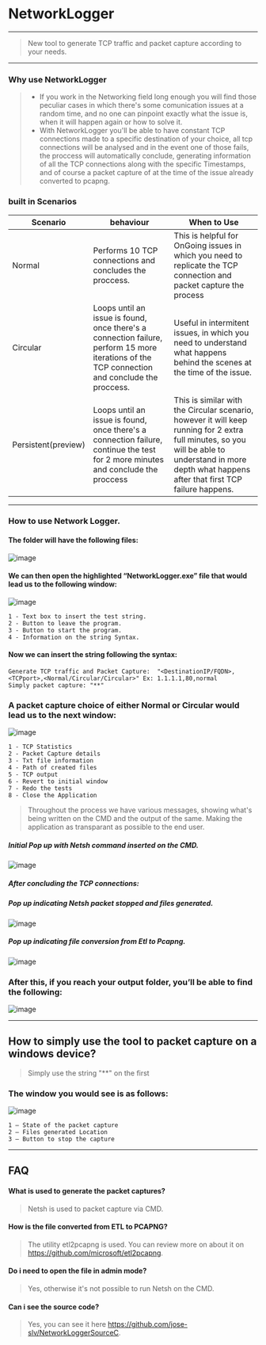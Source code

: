 # NetworkLogger
****

>New tool to generate TCP traffic and packet capture according to your needs.

--------
### Why use NetworkLogger
> * If you work in the Networking field long enough you will find those peculiar cases in which there's some comunication issues at a random time, and no one can pinpoint exactly what the issue is, when it will happen again or how to solve it.
> * With NetworkLogger you'll be able to have constant TCP connections made to a specific destination of your choice, all tcp connections will be analysed and in the event one of those fails, the proccess will automatically conclude, generating information of all the TCP connections along with the specific Timestamps, and of course a packet capture of at the time of the issue already converted to pcapng.

### built in Scenarios

| Scenario| behaviour | When to Use|
| --- | --- | --- |
|Normal | Performs 10 TCP connections and concludes the proccess. | This is helpful for OnGoing issues in which you need to replicate the TCP connection and packet capture the process|
|Circular | Loops until an issue is found, once there's a connection failure, perform 15 more iterations of the TCP connection and conclude the proccess.| Useful in intermitent issues, in which you need to understand what happens behind the scenes at the time of the issue.|
|Persistent(preview) | Loops until an issue is found, once there's a connection failure, continue the test for 2 more minutes and conclude the proccess| This is similar with the Circular scenario, however it will keep running for 2 extra full minutes, so you will be able to understand in more depth what happens after that first TCP failure happens.

--------

### How to use Network Logger.

#### The folder will have the following files:

 ![image](https://user-images.githubusercontent.com/110167869/182664997-c2cb6b01-15c8-465e-a8f3-5a7596acec68.png)


#### We can then open the highlighted “NetworkLogger.exe” file that would lead us to the following window:

 ![image](https://user-images.githubusercontent.com/110167869/182665122-fc5973e7-1816-49d1-a207-36baa904f197.png)

```
1 - Text box to insert the test string.
2 - Button to leave the program.
3 - Button to start the program.
4 - Information on the string Syntax.
```

#### Now we can insert the string following the syntax:

```
Generate TCP traffic and Packet Capture:  "<DestinationIP/FQDN>,<TCPport>,<Normal/Circular/Circular>" Ex: 1.1.1.1,80,normal
Simply packet capture: "**"
````
### A packet capture choice of either Normal or Circular would lead us to the next window:

 ![image](https://user-images.githubusercontent.com/110167869/182665288-6b4fbc5a-80b0-4626-aad2-f5676179a120.png)

```
1 - TCP Statistics
2 - Packet Capture details
3 - Txt file information
4 - Path of created files
5 - TCP output 
6 - Revert to initial window
7 - Redo the tests
8 - Close the Application
  ``` 
>Throughout the process we have various messages, showing what's being written on the CMD and the output of the same. Making the application as transparant as possible to the end user.

##### Initial Pop up with Netsh command inserted on the CMD.

 ![image](https://user-images.githubusercontent.com/110167869/182665480-6d5de6f1-27a0-4ff6-8089-2d55d87dcc5d.png)

 
##### After concluding the TCP connections:
  
##### Pop up indicating Netsh packet stopped and files generated.
  
 ![image](https://user-images.githubusercontent.com/110167869/182665526-0eb8bd7a-9450-4207-8a8a-ac1c5c81419b.png)

 
##### Pop up indicating file conversion from Etl to Pcapng.
  
 ![image](https://user-images.githubusercontent.com/110167869/182665553-a66feca9-0bcb-4d16-ad01-b7781099a6d4.png)


### After this, if you reach your output folder, you’ll be able to find the following:

![image](https://user-images.githubusercontent.com/110167869/182665598-f6f00a78-196f-45a0-83f0-2301e624a624.png)
                                                                                                        
-------
  
## How to simply use the tool to packet capture on a windows device?
  
 >Simply use the string "**" on the first 
  
### The window you would see is as follows:
  
![image](https://user-images.githubusercontent.com/110167869/182667041-e1ab301c-8b44-46e4-bf77-69cb85261be7.png)

 
 ```                                                 
1 – State of the packet capture
2 – Files generated Location
3 – Button to stop the capture
  ``` 
  
****

## FAQ
#### What is used to generate the packet captures?
> Netsh is used to packet capture via CMD.
  
#### How is the file converted from ETL to PCAPNG?
> The utility etl2pcapng is used. You can review more on about it on https://github.com/microsoft/etl2pcapng.
 
#### Do i need to open the file in admin mode?
>Yes, otherwise it's not possible to run Netsh on the CMD.

 #### Can i see the source code?
>Yes, you can see it here https://github.com/jose-slv/NetworkLoggerSourceC.
